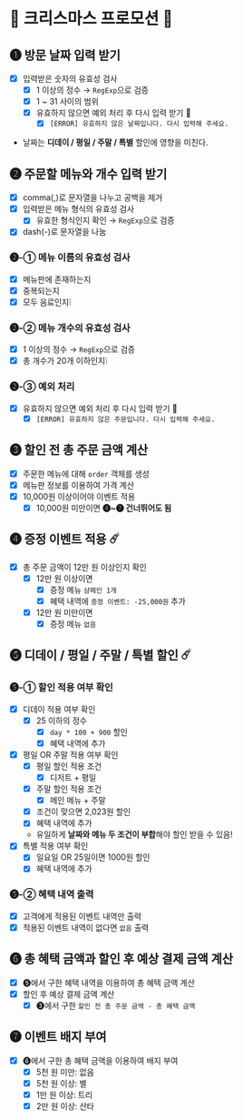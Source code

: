 # 🎄 크리스마스 프로모션 🎄

## ➊ 방문 날짜 입력 받기

- [x] 입력받은 숫자의 유효성 검사
  - [x] 1 이상의 정수 → `RegExp`으로 검증
  - [x] 1 ~ 31 사이의 범위
  - [x] 유효하지 않으면 예외 처리 후 다시 입력 받기 🚨
    - [x] `[ERROR] 유효하지 않은 날짜입니다. 다시 입력해 주세요.`
- 날짜는 **디데이 / 평일 / 주말 / 특별** 할인에 영향을 미친다.

## ➋ 주문할 메뉴와 개수 입력 받기

- [x] comma(,)로 문자열을 나누고 공백을 제거
- [x] 입력받은 메뉴 형식의 유효성 검사
  - [x] 유효한 형식인지 확인 → `RegExp`으로 검증
- [x] dash(-)로 문자열을 나눔

### ➋-① 메뉴 이름의 유효성 검사

- [x] 메뉴판에 존재하는지
- [x] 중복되는지
- [x] 모두 음료인지❕

### ➋-② 메뉴 개수의 유효성 검사

- [x] 1 이상의 정수 → `RegExp`으로 검증
- [x] 총 개수가 20개 이하인지❕

### ➋-③ 예외 처리

- [x] 유효하지 않으면 예외 처리 후 다시 입력 받기 🚨
  - [x] `[ERROR] 유효하지 않은 주문입니다. 다시 입력해 주세요.`

## ➌ 할인 전 총 주문 금액 계산

- [x] 주문한 메뉴에 대해 `order` 객체를 생성
- [x] 메뉴판 정보를 이용하여 가격 계산
- [x] 10,000원 이상이어야 이벤트 적용
  - [x] 10,000원 미만이면 **➍~➐ 건너뛰어도 됨**

## ➍ 증정 이벤트 적용 ☄️

- [x] 총 주문 금액이 12만 원 이상인지 확인
  - [x] 12만 원 이상이면
    - [x] 증정 메뉴 `샴페인 1개`
    - [x] 혜택 내역에 `증정 이벤트: -25,000원` 추가
  - [x] 12만 원 미만이면
    - [x] 증정 메뉴 `없음`

## ➎ **디데이 / 평일 / 주말 / 특별** 할인 ☄️

### ➎-① 할인 적용 여부 확인

- [x] 디데이 적용 여부 확인
  - [x] 25 이하의 정수
    - [x] `day * 100 + 900` 할인
    - [x] 혜택 내역에 추가
- [x] 평일 OR 주말 적용 여부 확인
  - [x] 평일 할인 적용 조건
    - [x] 디저트 + 평일
  - [x] 주말 할인 적용 조건
    - [x] 메인 메뉴 + 주말
  - [x] 조건이 맞으면 2,023원 할인
  - [x] 혜택 내역에 추가
  - 유일하게 **날짜와 메뉴 두 조건이 부합**해야 할인 받을 수 있음!
- [x] 특별 적용 여부 확인
  - [x] 일요일 OR 25일이면 1000원 할인
  - [x] 혜택 내역에 추가

### ➎-② 혜택 내역 출력

- [x] 고객에게 적용된 이벤트 내역만 출력
- [x] 적용된 이벤트 내역이 없다면 `없음` 출력

## ➏ 총 혜택 금액과 할인 후 예상 결제 금액 계산

- [x] ➎에서 구한 혜택 내역을 이용하여 총 혜택 금액 계산
- [x] 할인 후 예상 결제 금액 계산
  - [x] ➌에서 구한 `할인 전 총 주문 금액 - 총 혜택 금액`

## ➐ 이벤트 배지 부여

- [x] ➏에서 구한 총 혜택 금액을 이용하여 배지 부여
  - [x] 5천 원 미만: 없음
  - [x] 5천 원 이상: 별
  - [x] 1만 원 이상: 트리
  - [x] 2만 원 이상: 산타

